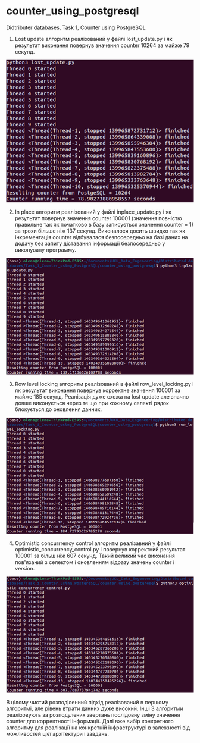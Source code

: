 # counter_using_postgresql
Didtributer databases, Task 1, Counter using PostgreSQL

1) Lost update алгоритм реалізований у файлі lost_update.py і як результат виконання повернув значення counter 10264 за майже 79 секунд.

![Lost update algorithm](results/counter_postgresql_lost_update.png)

2) In place алгоритм реалізований у файлі inplace_update.py і як результат повернув значення counter 100001 (значення повністю правильне так як початково в базу записується значення counter = 1) за трохи більше ніж 137 секунд. Виконалося досить швидко так як інкрементація counter відбувалася безпосередньо на базі даних на додачу без запиту діставання інформації безпосередньо у виконувану программу.

![Inplace algorithm](results/counter_postgres_inplace.png)

3) Row level locking алгоритм реалізований в файлі row_level_locking.py і як результат виконання повернув корректне значення 100001 за майже 185 секунд. Реалізація дуже схожа на lost update але значно довше виконується через те що при кожному селекті рядок блокується до оновлення данних.

![Row level locking](results/counter_postgresql_row_level_locking.png)

4) Optimistic concurrrency control алгоритм реалізавний у файлі optimistic_concurrency_control.py і повернув корректний результат 100001 за більш ніж 607 секунд. Такий великий час виконання пов'язаний з селектом і оновленням відразу значень counter і version.

![Optimistic concurrency algorithm](results/counter_postgresql_optimistic_cuncurrency_control.png)


В цілому чистий розподілениий підхід реалізований в першому алгоритмі, але рівень втрати данних дуже високий. Інші 3 алгоритми реалізовують за розподулених звертань послідовну зміну значення counter для корректності інформації. Далі вже вибір конкретного алгоритму для реалізації на конкретній інфраструктурі в залежності від можливостей цієї архітектури і завдань.
